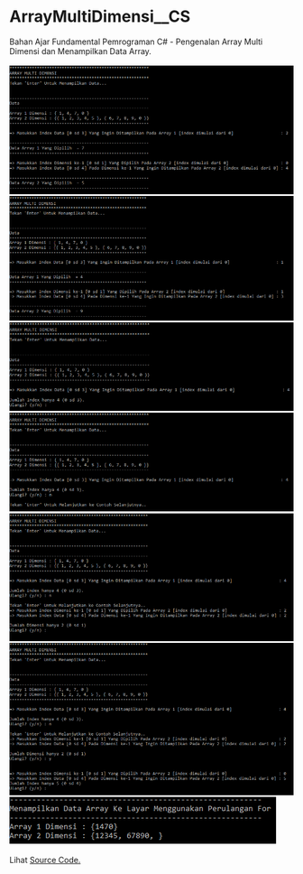 # ArrayMultiDimensi__CS
Bahan Ajar Fundamental Pemrograman C# - Pengenalan Array Multi Dimensi dan Menampilkan Data Array.<br><br>
<img src="https://github.com/RizkyKhapidsyah/ArrayMultiDimensi__CS/blob/master/results/001.PNG"><br>
<img src="https://github.com/RizkyKhapidsyah/ArrayMultiDimensi__CS/blob/master/results/002.PNG"><br>
<img src="https://github.com/RizkyKhapidsyah/ArrayMultiDimensi__CS/blob/master/results/003.PNG"><br>
<img src="https://github.com/RizkyKhapidsyah/ArrayMultiDimensi__CS/blob/master/results/004.PNG"><br>
<img src="https://github.com/RizkyKhapidsyah/ArrayMultiDimensi__CS/blob/master/results/005.PNG"><br>
<img src="https://github.com/RizkyKhapidsyah/ArrayMultiDimensi__CS/blob/master/results/006.PNG"><br>
<img src="https://github.com/RizkyKhapidsyah/ArrayMultiDimensi__CS/blob/master/results/007.PNG"><br><br>
Lihat <a href="https://github.com/RizkyKhapidsyah/ArrayMultiDimensi__CS/blob/master/Program.cs">Source Code.</a>

